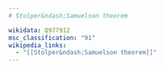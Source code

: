 ```yaml
---
# Stolper&ndash;Samuelson theorem

wikidata: Q977912
msc_classification: "91"
wikipedia_links:
  - "[[Stolper&ndash;Samuelson theorem]]"
---
```

